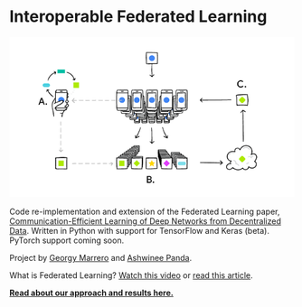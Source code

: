 # Interoperable Federated Learning

![Federated Learning](materials/fed_learning.png)

Code re-implementation and extension of the Federated Learning paper, [
Communication-Efficient Learning of Deep Networks from Decentralized Data](https://arxiv.org/pdf/1602.05629.pdf). Written in Python with support for TensorFlow and Keras (beta). PyTorch support coming soon.

Project by [Georgy Marrero](https://github.com/georgymh) and [Ashwinee Panda](https://github.com/kiddyboots216).

What is Federated Learning? [Watch this video](https://www.youtube.com/watch?v=gbRJPa9d-VU) or [read this article](https://ai.googleblog.com/2017/04/federated-learning-collaborative.html).

**[Read about our approach and results here.](materials/paper.pdf)**
